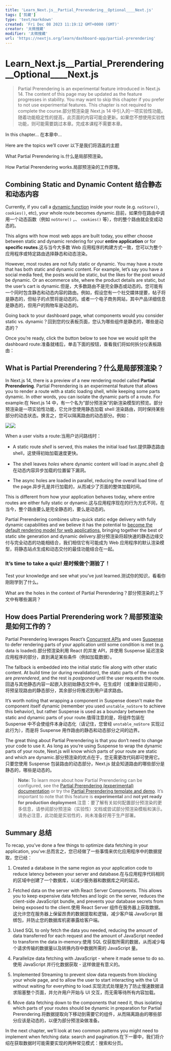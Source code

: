```yaml
---
title: 'Learn_Next.js__Partial_Prerendering__Optional____Next.js'
tags: ['剪藏']
type: 'text/markdown'
created: 'Fri Dec 08 2023 11:19:12 GMT+0000 (GMT)'
creator: '太微搜藏'
modifier: '太微搜藏'
url: 'https://nextjs.org/learn/dashboard-app/partial-prerendering'
---
```


# Learn_Next.js__Partial_Prerendering__Optional____Next.js

> Partial Prerendering is an experimental feature introduced in Next.js 14. The content of this page may be updated as the feature progresses in stability. You may want to skip this chapter if you prefer to not use experimental features. This chapter is not required to complete the course.部分预渲染是 Next.js 14 中引入的一项实验性功能。随着功能稳定性的提高，此页面的内容可能会更新。如果您不想使用实验性功能，则可能需要跳过本章。完成本课程不需要本章。

In this chapter… 在本章中…

Here are the topics we’ll cover 以下是我们将涵盖的主题

What Partial Prerendering is.什么是局部预渲染。

How Partial Prerendering works.局部预渲染的工作原理。

## Combining Static and Dynamic Content 结合静态和动态内容

Currently, if you call a [dynamic function](https://nextjs.org/docs/app/building-your-application/routing/route-handlers#dynamic-functions) inside your route (e.g. `noStore()`, `cookies()`, etc), your whole route becomes dynamic.目前，如果你在路由中调用一个动态函数（例如 `noStore()` ，、 `cookies()` 等），你的整个路由就会变成动态的。

This aligns with how most web apps are built today, you either choose between static and dynamic rendering for your **entire application** or for **specific routes**.这与当今大多数 Web 应用程序的构建方式一致，您可以为整个应用程序或特定路由选择静态和动态渲染。

However, most routes are not fully static or dynamic. You may have a route that has both static and dynamic content. For example, let’s say you have a social media feed, the posts would be static, but the likes for the post would be dynamic. Or an ecommerce site, where the product details are static, but the user’s cart is dynamic.但是，大多数路由不是完全静态或动态的。您可能有一个同时包含静态和动态内容的路由。例如，假设您有一个社交媒体提要，帖子将是静态的，但帖子的点赞将是动态的。或者一个电子商务网站，其中产品详细信息是静态的，但用户的购物车是动态的。

Going back to your dashboard page, what components would you consider static vs. dynamic？回到您的仪表板页面，您认为哪些组件是静态的，哪些是动态的？

Once you’re ready, click the button below to see how we would split the dashboard route:准备就绪后，单击下面的按钮，查看我们将如何拆分仪表板路由：

## What is Partial Prerendering？什么是局部预渲染？

In Next.js 14, there is a preview of a new rendering model called **Partial Prerendering**. Partial Prerendering is an experimental feature that allows you to render a route with a static loading shell, while keeping some parts dynamic. In other words, you can isolate the dynamic parts of a route. For example:在 Next.js 14 中，有一个名为“部分预渲染”的新渲染模型的预览。部分预渲染是一项实验性功能，它允许您使用静态加载 shell 渲染路由，同时保持某些部分的动态状态。换言之，您可以隔离路由的动态部分。例如：

![](https://nextjs.org/_next/image?url=%2Flearn%2Flight%2Fthinking-in-ppr.png&w=3840&q=75&dpl=dpl_FCceakDAygFm3XpfzDutxg9ALjmD)![](https://nextjs.org/_next/image?url=%2Flearn%2Fdark%2Fthinking-in-ppr.png&w=3840&q=75&dpl=dpl_FCceakDAygFm3XpfzDutxg9ALjmD)

When a user visits a route:当用户访问路线时：

* A static route *shell* is served, this makes the initial load fast.提供静态路由 shell，这使得初始加载速度更快。

* The shell leaves *holes* where dynamic content will load in async.shell 会在动态内容异步加载的位置留下漏洞。

* The async holes are loaded in parallel, reducing the overall load time of the page.异步孔是并行加载的，从而减少了页面的整体加载时间。

This is different from how your application behaves today, where entire routes are either fully static or dynamic.这与应用程序现在的行为方式不同，在当今，整个路由要么是完全静态的，要么是动态的。

Partial Prerendering combines ultra-quick static edge delivery with fully dynamic capabilities and we believe it has the potential to [become the default rendering model for web applications](https://vercel.com/blog/partial-prerendering-with-next-js-creating-a-new-default-rendering-model), bringing together the best of static site generation and dynamic delivery.部分预渲染将超快速的静态边缘交付与完全动态的功能相结合，我们相信它有可能成为 Web 应用程序的默认渲染模型，将静态站点生成和动态交付的最佳功能结合在一起。

### It’s time to take a quiz! 是时候做个测验了！

Test your knowledge and see what you’ve just learned.测试你的知识，看看你刚刚学到了什么。

What are the holes in the context of Partial Prerendering？部分预渲染的上下文中有哪些漏洞？

## How does Partial Prerendering work？局部预渲染是如何工作的？

Partial Prerendering leverages React’s [Concurrent APIs](https://react.dev/blog/2021/12/17/react-conf-2021-recap#react-18-and-concurrent-features) and uses [Suspense](https://react.dev/reference/react/Suspense) to defer rendering parts of your application until some condition is met (e.g. data is loaded).部分预渲染利用 React 的并发 API，并使用 Suspense 延迟渲染应用程序的部分，直到满足某些条件（例如加载数据）。

The fallback is embedded into the initial static file along with other static content. At build time (or during revalidation), the static parts of the route are *prerendered*, and the rest is *postponed* until the user requests the route.回退与其他静态内容一起嵌入到初始静态文件中。在生成时（或重新验证期间），将预呈现路由的静态部分，其余部分将推迟到用户请求路由。

It’s worth noting that wrapping a component in Suspense doesn’t make the component itself dynamic (remember you used `unstable_noStore` to achieve this behavior), but rather Suspense is used as a boundary between the static and dynamic parts of your route.值得注意的是，将组件包装在 Suspense 中不会使组件本身动态化（请记住，您曾经 `unstable_noStore` 实现过此行为），而是将 Suspense 用作路由的静态和动态部分之间的边界。

The great thing about Partial Prerendering is that you don’t need to change your code to use it. As long as you’re using Suspense to wrap the dynamic parts of your route, Next.js will know which parts of your route are static and which are dynamic.部分预渲染的优点在于，您无需更改代码即可使用它。只要您使用 Suspense 包装路由的动态部分，Next.js 就会知道路由的哪些部分是静态的，哪些是动态的。

> **Note:** To learn more about how Partial Prerendering can be configured, see the [Partial Prerendering (experimental) documentation](https://nextjs.org/docs/app/api-reference/next-config-js/partial-prerendering) or try the [Partial Prerendering template and demo](https://vercel.com/templates/next.js/partial-prerendering-nextjs). It’s important to note that this feature is **experimental** and **not yet ready for production deployment**.注意：要了解有关如何配置部分预渲染的更多信息，请参阅部分预渲染（实验性）文档或尝试部分预渲染模板和演示。请务必注意，此功能是实验性的，尚未准备好用于生产部署。

## Summary 总结

To recap, you’ve done a few things to optimize data fetching in your application, you’ve:总而言之，您已经做了一些事情来优化应用程序中的数据提取，您已经：

1. Created a database in the same region as your application code to reduce latency between your server and database.在与应用程序代码相同的区域中创建了一个数据库，以减少服务器和数据库之间的延迟。

1. Fetched data on the server with React Server Components. This allows you to keep expensive data fetches and logic on the server, reduces the client-side JavaScript bundle, and prevents your database secrets from being exposed to the client.使用 React Server 组件在服务器上获取数据。这允许您在服务器上保留昂贵的数据提取和逻辑，减少客户端 JavaScript 捆绑包，并防止您的数据库机密暴露给客户端。

1. Used SQL to only fetch the data you needed, reducing the amount of data transferred for each request and the amount of JavaScript needed to transform the data in-memory.使用 SQL 仅获取所需的数据，从而减少每个请求传输的数据量以及转换内存中数据所需的 JavaScript 量。

1. Parallelize data fetching with JavaScript - where it made sense to do so.使用 JavaScript 并行化数据获取 - 这样做是有意义的。

1. Implemented Streaming to prevent slow data requests from blocking your whole page, and to allow the user to start interacting with the UI without waiting for everything to load.实现流式处理是为了防止慢速数据请求阻塞整个页面，并允许用户开始与 UI 交互，而无需等待所有内容加载。

1. Move data fetching down to the components that need it, thus isolating which parts of your routes should be dynamic in preparation for Partial Prerendering.将数据提取向下移动到需要它的组件，从而隔离路由的哪些部分应该是动态的，以便为部分预渲染做准备。

In the next chapter, we’ll look at two common patterns you might need to implement when fetching data: search and pagination.在下一章中，我们将介绍在获取数据时可能需要实现的两种常见模式：搜索和分页。

